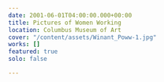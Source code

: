 ```yaml
---
date: 2001-06-01T04:00:00.000+00:00
title: Pictures of Women Working
location: Columbus Museum of Art
cover: "/content/assets/Winant_Poww-1.jpg"
works: []
featured: true
solo: false

---
```

